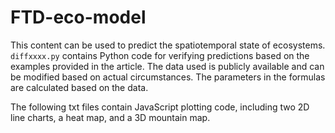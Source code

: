 # FTD-eco-model
This content can be used to predict the spatiotemporal state of ecosystems. `diffxxxx.py` contains Python code for verifying predictions based on the examples provided in the article. The data used is publicly available and can be modified based on actual circumstances. The parameters in the formulas are calculated based on the data.

The following txt files contain JavaScript plotting code, including two 2D line charts, a heat map, and a 3D mountain map.
